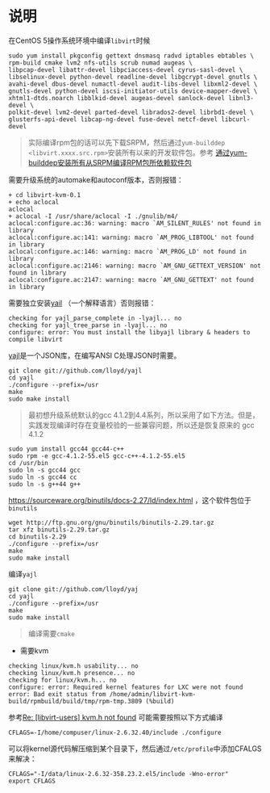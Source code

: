# 说明

在CentOS 5操作系统环境中编译`libvirt`时候

```
sudo yum install pkgconfig gettext dnsmasq radvd iptables ebtables \
rpm-build cmake lvm2 nfs-utils scrub numad augeas \
libpcap-devel libattr-devel libpciaccess-devel cyrus-sasl-devel \
libselinux-devel python-devel readline-devel libgcrypt-devel gnutls \
avahi-devel dbus-devel numactl-devel audit-libs-devel libxml2-devel \
gnutls-devel python-devel iscsi-initiator-utils device-mapper-devel \
xhtml1-dtds.noarch libblkid-devel augeas-devel sanlock-devel libnl3-devel \
polkit-devel lvm2-devel parted-devel librados2-devel librbd1-devel \
glusterfs-api-devel libcap-ng-devel fuse-devel netcf-devel libcurl-devel
```

> 实际编译rpm包的话可以先下载SRPM，然后通过`yum-builddep <libvirt.xxxx.src.rpm>`安装所有以来的开发软件包。参考 [通过yum-builddep安装所有从SRPM编译RPM包所依赖软件包](../../../os/linux/redhat/package/install_yum_build_dependencies_with_yum-builddep)

需要升级系统的automake和autoconf版本，否则报错：

```
+ cd libvirt-kvm-0.1
+ echo aclocal
aclocal
+ aclocal -I /usr/share/aclocal -I ./gnulib/m4/
aclocal:configure.ac:36: warning: macro `AM_SILENT_RULES' not found in library
aclocal:configure.ac:141: warning: macro `AM_PROG_LIBTOOL' not found in library
aclocal:configure.ac:146: warning: macro `AM_PROG_LD' not found in library
aclocal:configure.ac:2146: warning: macro `AM_GNU_GETTEXT_VERSION' not found in library
aclocal:configure.ac:2147: warning: macro `AM_GNU_GETTEXT' not found in library
```

需要独立安装[yail](https://github.com/bhimsen92/YAIL) （一个解释语言）否则报错：

```
checking for yajl_parse_complete in -lyajl... no
checking for yajl_tree_parse in -lyajl... no
configure: error: You must install the libyajl library & headers to compile libvirt
```

[yajl](https://lloyd.github.io/yajl/)是一个JSON库，在编写ANSI C处理JSON时需要。

```
git clone git://github.com/lloyd/yajl
cd yajl
./configure --prefix=/usr
make
sudo make install
```

> 最初想升级系统默认的gcc 4.1.2到4.4系列，所以采用了如下方法。但是，实践发现编译时存在变量校验的一些兼容问题，所以还是恢复原来的 gcc 4.1.2

```
sudo yum install gcc44 gcc44-c++
sudo rpm -e gcc-4.1.2-55.el5 gcc-c++-4.1.2-55.el5
cd /usr/bin
sudo ln -s gcc44 gcc
sudo ln -s gcc44 cc
sudo ln -s g++44 g++
```

https://sourceware.org/binutils/docs-2.27/ld/index.html ，这个软件包位于`binutils`

```
wget http://ftp.gnu.org/gnu/binutils/binutils-2.29.tar.gz
tar xfz binutils-2.29.tar.gz
cd binutils-2.29
./configure --prefix=/usr
make
sudo make install
```

编译`yajl`

```
git clone git://github.com/lloyd/yaj
cd yajl
./configure --prefix=/usr
make
sudo make install
```

> 编译需要`cmake`

* 需要kvm

```
checking linux/kvm.h usability... no
checking linux/kvm.h presence... no
checking for linux/kvm.h... no
configure: error: Required kernel features for LXC were not found
error: Bad exit status from /home/admin/libvirt-kvm-build/rpmbuild/build/tmp/rpm-tmp.3809 (%build)
```

参考[Re: [libvirt-users] kvm.h not found](https://www.redhat.com/archives/libvirt-users/2011-May/msg00088.html) 可能需要按照以下方式编译

```
CFLAGS=-I/home/compuser/linux-2.6.32.40/include ./configure
```

可以将kernel源代码解压缩到某个目录下，然后通过`/etc/profile`中添加CFALGS来解决：

```
CFLAGS="-I/data/linux-2.6.32-358.23.2.el5/include -Wno-error"
export CFLAGS
```

